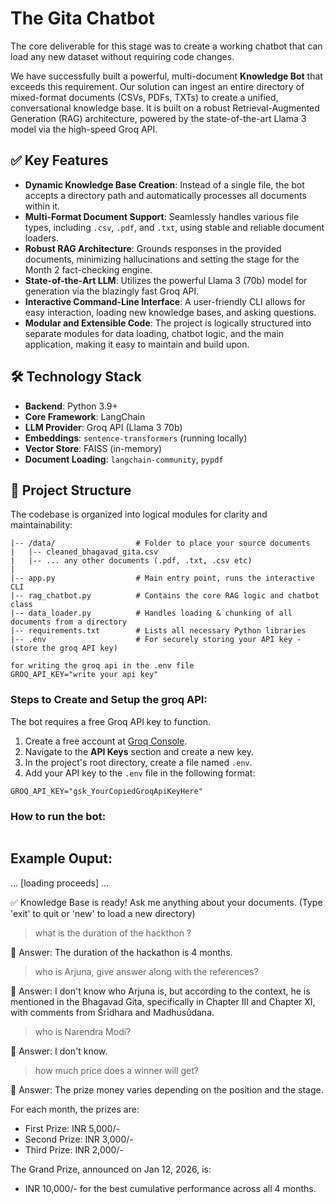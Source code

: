 # The Gita Chatbot

The core deliverable for this stage was to create a working chatbot that can load any new dataset without requiring code changes.

We have successfully built a powerful, multi-document **Knowledge Bot** that exceeds this requirement. Our solution can ingest an entire directory of mixed-format documents (CSVs, PDFs, TXTs) to create a unified, conversational knowledge base. It is built on a robust Retrieval-Augmented Generation (RAG) architecture, powered by the state-of-the-art Llama 3 model via the high-speed Groq API.

## ✅ Key Features

-   **Dynamic Knowledge Base Creation**: Instead of a single file, the bot accepts a directory path and automatically processes all documents within it.
-   **Multi-Format Document Support**: Seamlessly handles various file types, including `.csv`, `.pdf`, and `.txt`, using stable and reliable document loaders.
-   **Robust RAG Architecture**: Grounds responses in the provided documents, minimizing hallucinations and setting the stage for the Month 2 fact-checking engine.
-   **State-of-the-Art LLM**: Utilizes the powerful Llama 3 (70b) model for generation via the blazingly fast Groq API.
-   **Interactive Command-Line Interface**: A user-friendly CLI allows for easy interaction, loading new knowledge bases, and asking questions.
-   **Modular and Extensible Code**: The project is logically structured into separate modules for data loading, chatbot logic, and the main application, making it easy to maintain and build upon.

## 🛠️ Technology Stack

-   **Backend**: Python 3.9+
-   **Core Framework**: LangChain
-   **LLM Provider**: Groq API (Llama 3 70b)
-   **Embeddings**: `sentence-transformers` (running locally)
-   **Vector Store**: FAISS (in-memory)
-   **Document Loading**: `langchain-community`, `pypdf`

## 📂 Project Structure

The codebase is organized into logical modules for clarity and maintainability:

```/
|-- /data/                  # Folder to place your source documents
|   |-- cleaned_bhagavad_gita.csv
|   |-- ... any other documents (.pdf, .txt, .csv etc)
|
|-- app.py                  # Main entry point, runs the interactive CLI
|-- rag_chatbot.py          # Contains the core RAG logic and chatbot class
|-- data_loader.py          # Handles loading & chunking of all documents from a directory
|-- requirements.txt        # Lists all necessary Python libraries
|-- .env                    # For securely storing your API key -(store the groq API key)

for writing the groq api in the .env file
GROQ_API_KEY="write your api key"

```

### Steps to Create and Setup the groq API:

The bot requires a free Groq API key to function.

1. Create a free account at [Groq Console](https://console.groq.com/).
2. Navigate to the **API Keys** section and create a new key.
3. In the project's root directory, create a file named `.env`.
4. Add your API key to the `.env` file in the following format:

```env
GROQ_API_KEY="gsk_YourCopiedGroqApiKeyHere"

```
### How to run the bot:

```
```
## Example Ouput:
... [loading proceeds] ...

✅ Knowledge Base is ready! Ask me anything about your documents.
   (Type 'exit' to quit or 'new' to load a new directory)

> what is the duration of the hackthon ?

🤖 Answer: The duration of the hackathon is 4 months.

> who is Arjuna, give answer along with the references?

🤖 Answer: I don't know who Arjuna is, but according to the context, he is mentioned in the Bhagavad Gita, specifically in Chapter III and Chapter XI, with comments from Śrīdhara and Madhusūdana.

> who is Narendra Modi?

🤖 Answer: I don't know.

> how much price does a winner will get?

🤖 Answer: The prize money varies depending on the position and the stage.

For each month, the prizes are:
- First Prize: INR 5,000/-
- Second Prize: INR 3,000/-
- Third Prize: INR 2,000/-

The Grand Prize, announced on Jan 12, 2026, is:
- INR 10,000/- for the best cumulative performance across all 4 months. 
